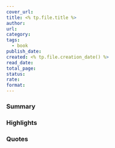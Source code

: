 ```yaml
---
cover_url: 
title: <% tp.file.title %>
author: 
url: 
category: 
tags:
  - book
publish_date: 
created: <% tp.file.creation_date() %>
read_date: 
total_page: 
status: 
rate: 
format:
---
```


### Summary

### Highlights

### Quotes

